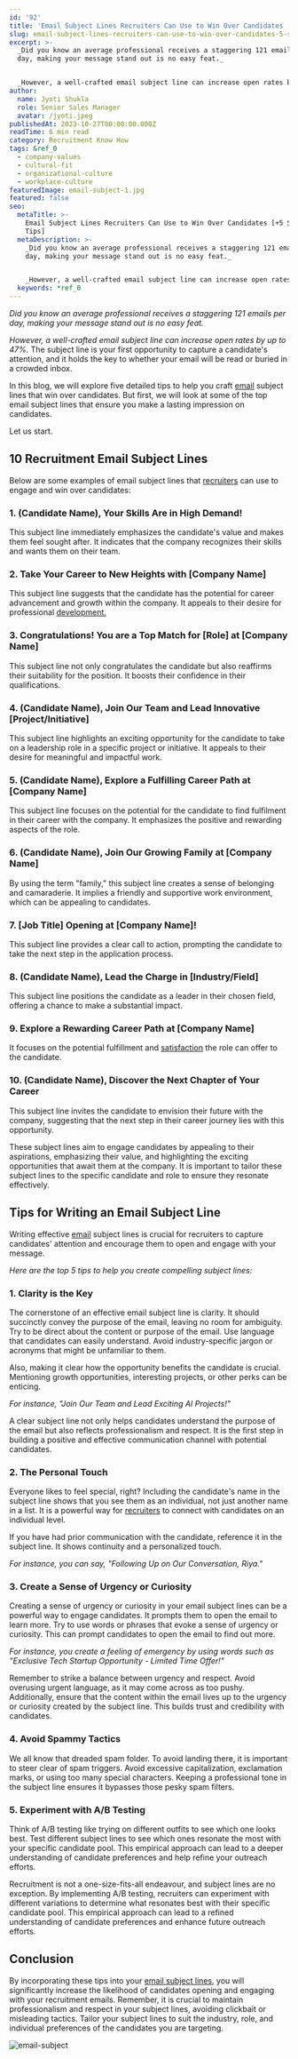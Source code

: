 ```yaml
---
id: '92'
title: 'Email Subject Lines Recruiters Can Use to Win Over Candidates [+5 Super Tips]'
slug: email-subject-lines-recruiters-can-use-to-win-over-candidates-5-super-tips
excerpt: >-
  _Did you know an average professional receives a staggering 121 emails per
  day, making your message stand out is no easy feat._


  _However, a well-crafted email subject line can increase open rates by...
author:
  name: Jyoti Shukla
  role: Senior Sales Manager
  avatar: /jyoti.jpeg
publishedAt: 2023-10-27T00:00:00.000Z
readTime: 6 min read
category: Recruitment Know How
tags: &ref_0
  - company-values
  - cultural-fit
  - organizational-culture
  - workplace-culture
featuredImage: email-subject-1.jpg
featured: false
seo:
  metaTitle: >-
    Email Subject Lines Recruiters Can Use to Win Over Candidates [+5 Super
    Tips]
  metaDescription: >-
    _Did you know an average professional receives a staggering 121 emails per
    day, making your message stand out is no easy feat._


    _However, a well-crafted email subject line can increase open rates by...
  keywords: *ref_0
---
```


_Did you know an average professional receives a staggering 121 emails per day, making your message stand out is no easy feat._

_However, a well-crafted email subject line can increase open rates by up to 47%._ The subject line is your first opportunity to capture a candidate's attention, and it holds the key to whether your email will be read or buried in a crowded inbox.

In this blog, we will explore five detailed tips to help you craft [email](https://www.thetalentpool.ai/blogs/10-rules-for-sending-hr-emails-to-employees/) subject lines that win over candidates. But first, we will look at some of the top email subject lines that ensure you make a lasting impression on candidates.

Let us start.

## **10 Recruitment Email Subject Lines**

Below are some examples of email subject lines that [recruiters](https://www.thetalentpool.ai/blogs/10-must-have-recruitment-skills-to-become-an-ace-recruiter/) can use to engage and win over candidates:

### 1\. **(Candidate Name), Your Skills Are in High Demand!**

This subject line immediately emphasizes the candidate's value and makes them feel sought after. It indicates that the company recognizes their skills and wants them on their team.

### 2\. **Take Your Career to New Heights with \[Company Name\]**

This subject line suggests that the candidate has the potential for career advancement and growth within the company. It appeals to their desire for professional [development.](https://www.thetalentpool.ai/?s=professional%20development.)

### **3\. Congratulations! You are a Top Match for \[Role\] at \[Company Name\]**

This subject line not only congratulates the candidate but also reaffirms their suitability for the position. It boosts their confidence in their qualifications.

### 4\. (**Candidate Name), Join Our Team and Lead Innovative \[Project/Initiative\]**

This subject line highlights an exciting opportunity for the candidate to take on a leadership role in a specific project or initiative. It appeals to their desire for meaningful and impactful work.

### 5\. (**Candidate Name), Explore a Fulfilling Career Path at \[Company Name\]**

This subject line focuses on the potential for the candidate to find fulfilment in their career with the company. It emphasizes the positive and rewarding aspects of the role.

### 6\. (**Candidate Name),** **Join Our Growing Family at \[Company Name\]**

By using the term "family," this subject line creates a sense of belonging and camaraderie. It implies a friendly and supportive work environment, which can be appealing to candidates.

### 7\. **\[Job Title\] Opening at \[Company Name\]!**

This subject line provides a clear call to action, prompting the candidate to take the next step in the application process.

### 8\. **(Candidate Name), Lead the Charge in \[Industry/Field\]**

This subject line positions the candidate as a leader in their chosen field, offering a chance to make a substantial impact.

### 9\. **Explore a Rewarding Career Path at \[Company Name\]**

It focuses on the potential fulfillment and [satisfaction](https://www.thetalentpool.ai/blogs/what-employee-satisfaction-how-measure-it/) the role can offer to the candidate.

### 10\. **(Candidate Name), Discover the Next Chapter of Your Career**

This subject line invites the candidate to envision their future with the company, suggesting that the next step in their career journey lies with this opportunity.

These subject lines aim to engage candidates by appealing to their aspirations, emphasizing their value, and highlighting the exciting opportunities that await them at the company. It is important to tailor these subject lines to the specific candidate and role to ensure they resonate effectively.

## **Tips for Writing an Email Subject Line**

Writing effective [email](https://www.thetalentpool.ai/blogs/6-ways-how-hr-can-improve-their-email-communication/) subject lines is crucial for recruiters to capture candidates' attention and encourage them to open and engage with your message.

_Here are the top 5 tips to help you create compelling subject lines:_

### 1\. **Clarity is the Key**

The cornerstone of an effective email subject line is clarity. It should succinctly convey the purpose of the email, leaving no room for ambiguity. Try to be direct about the content or purpose of the email. Use language that candidates can easily understand. Avoid industry-specific jargon or acronyms that might be unfamiliar to them.

Also, making it clear how the opportunity benefits the candidate is crucial. Mentioning growth opportunities, interesting projects, or other perks can be enticing.

_For instance, "Join Our Team and Lead Exciting AI Projects!"_

A clear subject line not only helps candidates understand the purpose of the email but also reflects professionalism and respect. It is the first step in building a positive and effective communication channel with potential candidates.

### 2\. **The Personal Touch**

Everyone likes to feel special, right? Including the candidate's name in the subject line shows that you see them as an individual, not just another name in a list. It is a powerful way for [recruiters](https://www.thetalentpool.ai/blogs/7-effective-diversity-recruiting-strategies-for-recruiters/) to connect with candidates on an individual level.

If you have had prior communication with the candidate, reference it in the subject line. It shows continuity and a personalized touch.

_For instance, you can say, "Following Up on Our Conversation, Riya."_

### 3\. **Create a Sense of Urgency or Curiosity**

Creating a sense of urgency or curiosity in your email subject lines can be a powerful way to engage candidates. It prompts them to open the email to learn more. Try to use words or phrases that evoke a sense of urgency or curiosity. This can prompt candidates to open the email to find out more.

_For instance, you create a feeling of emergency by using words such as "Exclusive Tech Startup Opportunity - Limited Time Offer!"_

Remember to strike a balance between urgency and respect. Avoid overusing urgent language, as it may come across as too pushy. Additionally, ensure that the content within the email lives up to the urgency or curiosity created by the subject line. This builds trust and credibility with candidates.

### 4\. **Avoid Spammy Tactics**

We all know that dreaded spam folder. To avoid landing there, it is important to steer clear of spam triggers. Avoid excessive capitalization, exclamation marks, or using too many special characters. Keeping a professional tone in the subject line ensures it bypasses those pesky spam filters.

### 5\. **Experiment with A/B Testing**

Think of A/B testing like trying on different outfits to see which one looks best. Test different subject lines to see which ones resonate the most with your specific candidate pool. This empirical approach can lead to a deeper understanding of candidate preferences and help refine your outreach efforts.

Recruitment is not a one-size-fits-all endeavour, and subject lines are no exception. By implementing A/B testing, recruiters can experiment with different variations to determine what resonates best with their specific candidate pool. This empirical approach can lead to a refined understanding of candidate preferences and enhance future outreach efforts.

## **Conclusion**

By incorporating these tips into your [email subject lines](https://www.thetalentpool.ai/blogs/how-to-write-rejection-emails-to-job-applicants/), you will significantly increase the likelihood of candidates opening and engaging with your recruitment emails. Remember, it is crucial to maintain professionalism and respect in your subject lines, avoiding clickbait or misleading tactics. Tailor your subject lines to suit the industry, role, and individual preferences of the candidates you are targeting.

![email-subject](images/email-subject-1-1024x554.jpg)
